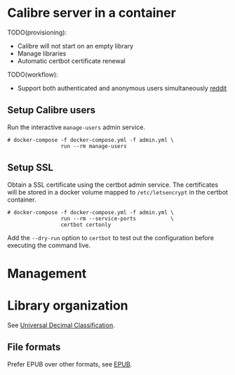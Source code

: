 # Calibre server in a container

TODO(provisioning):

* Calibre will not start on an empty library
* Manage libraries
* Automatic certbot certificate renewal

TODO(workflow):

* Support both authenticated and anonymous users simultaneously [reddit]

[reddit]: https://www.reddit.com/r/Calibre/comments/bx5wvq/how_to_enable_both_authenticated_and_anonymous/

## Setup Calibre users

Run the interactive `manage-users` admin service.

```
# docker-compose -f docker-compose.yml -f admin.yml \
                 run --rm manage-users
```

## Setup SSL

Obtain a SSL certificate using the certbot admin service.  The certificates
will be stored in a docker volume mapped to `/etc/letsencrypt` in the certbot
container.

```
# docker-compose -f docker-compose.yml -f admin.yml \
                 run --rm --service-ports           \
                 certbot certonly
```

Add the `--dry-run` option to `certbot` to test out the configuration before
executing the command live.

# Management

# Library organization

See [Universal Decimal Classification].

[Universal Decimal Classification]: https://en.wikipedia.org/wiki/Universal_Decimal_Classification

## File formats

Prefer EPUB over other formats, see [EPUB].

[EPUB]: https://blog.reedsy.com/epub-vs-mobi-vs-pdf/
